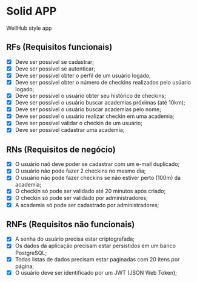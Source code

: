 # Solid APP

WellHub style app

## RFs (Requisitos funcionais)

- [x] Deve ser possível se cadastrar;
- [x] Deve ser possivel se autenticar;
- [x] Deve ser possível obter o perfil de um usuário logado;
- [x] Deve ser possível obter o número de checkins realizados pelo usúario logado;
- [x] Deve ser possível o usuário obter seu histórico de checkins;
- [x] Deve ser possível o usuário buscar academias próximas (até 10km);
- [x] Deve ser possivel o usuário buscar academias pelo nome;
- [x] Deve ser possível o usuário realizar checkin em uma academia;
- [x] Deve ser possível validar o checkin de um usuário;
- [x] Deve ser possível cadastrar uma academia;

## RNs (Requisitos de negócio)

- [x] O usuário naõ deve poder se cadastrar com um e-mail duplicado;
- [x] O usuário não pode fazer 2 checkins no mesmo dia;
- [x] O usuário não pode fazer checkins se não estiver perto (100m) da academia;
- [x] O checkin só pode ser validado até 20 minutos após criado;
- [x] O checkin só pode ser validado por administradores;
- [x] A academia só pode ser cadastrado por administradores;

## RNFs (Requisitos não funcionais)

- [x] A senha do usuário precisa estar criptografada;
- [x] Os dados da aplicação precisam estar persistidos em um banco PostgreSQL;
- [x] Todas listas de dados precisam estar paginadas com 20 itens por página;
- [x] O usuário deve ser identificado por um JWT (JSON Web Token);
